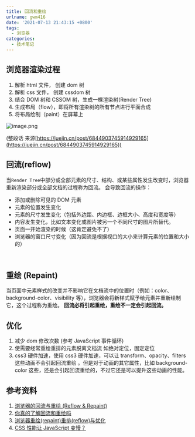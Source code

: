 ```yaml
---
title: 回流和重绘
urlname: gwm416
date: '2021-07-13 21:43:15 +0800'
tags:
  - 浏览器
categories:
  - 技术笔记
---
```


## 浏览器渲染过程

1. 解析 html 文件， 创建 dom 树
1. 解析 css 文件， 创建 cssdom 树
1. 结合 DOM 树和 CSSOM 树，生成一棵渲染树(Render Tree)
1. 生成布局（flow），即将所有渲染树的所有节点进行平面合成
1. 将布局绘制（paint）在屏幕上

![image.png](https://cdn.nlark.com/yuque/0/2021/png/754067/1626186720619-388cd1a5-70ff-4c94-938b-08f0d94734fe.png#clientId=u4a1fcfd9-af03-4&from=paste&id=u0a20f57b&margin=%5Bobject%20Object%5D&name=image.png&originHeight=314&originWidth=651&originalType=url∶=1&size=143182&status=done&style=none&taskId=u04ed7fac-966e-40af-8538-9ac0b4f88d3)

(整段话 来源[https://juejin.cn/post/6844903745914929165](https://juejin.cn/post/6844903745914929165))
​

## 回流(reflow)

当`Render Tree`中部分或全部元素的尺寸、结构、或某些属性发生改变时，浏览器重新渲染部分或全部文档的过程称为回流。
会导致回流的操作：

- 添加或删除可见的 DOM 元素
- 元素的位置发生变化
- 元素的尺寸发生变化（包括外边距、内边框、边框大小、高度和宽度等）
- 内容发生变化，比如文本变化或图片被另一个不同尺寸的图片所替代。
- 页面一开始渲染的时候（这肯定避免不了）
- 浏览器的窗口尺寸变化（因为回流是根据视口的大小来计算元素的位置和大小的）

​

## 重绘 (Repaint)

当页面中元素样式的改变并不影响它在文档流中的位置时（例如：color、background-color、visibility 等），浏览器会将新样式赋予给元素并重新绘制它，这个过程称为重绘。
**回流必将引起重绘，重绘不一定会引起回流。**
**​**

## 优化

1. 减少 dom 修改次数 (参考 JavaScript 事件循环)
1. 使需要经常重绘重排的元素脱离文档流 如绝对定位，固定定位
1. css3 硬件加速，使用 css3 硬件加速，可以让 transform、opacity、filters 这些动画不会引起回流重绘 。但是对于动画的其它属性，比如 background-color 这些，还是会引起回流重绘的，不过它还是可以提升这些动画的性能。

## 参考资料

1. [浏览器的回流与重绘 (Reflow & Repaint)](https://juejin.cn/post/6844903569087266823)
1. [你真的了解回流和重绘吗](https://segmentfault.com/a/1190000017329980)
1. [浏览器重绘(repaint)重排(reflow)与优化](https://juejin.cn/post/6844903745914929165)
1. [CSS 性能让 JavaScript 变慢？](https://www.zhangxinxu.com/wordpress/2010/01/%E5%9B%9E%E6%B5%81%E4%B8%8E%E9%87%8D%E7%BB%98%EF%BC%9Acss%E6%80%A7%E8%83%BD%E8%AE%A9javascript%E5%8F%98%E6%85%A2%EF%BC%9F/)​
